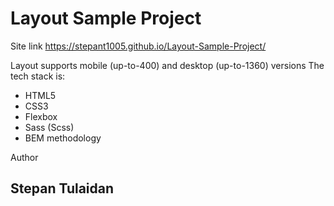 <h1>Layout Sample Project</h1>

Site link https://stepant1005.github.io/Layout-Sample-Project/

Layout supports mobile (up-to-400) and desktop (up-to-1360) versions
The tech stack is:

<ul>
<li>HTML5</li>
<li>CSS3</li>
<li>Flexbox</li>
<li>Sass (Scss)</li>
<li>BEM methodology</li>   
</ul>
Author
    <h2>Stepan Tulaidan</h2>
